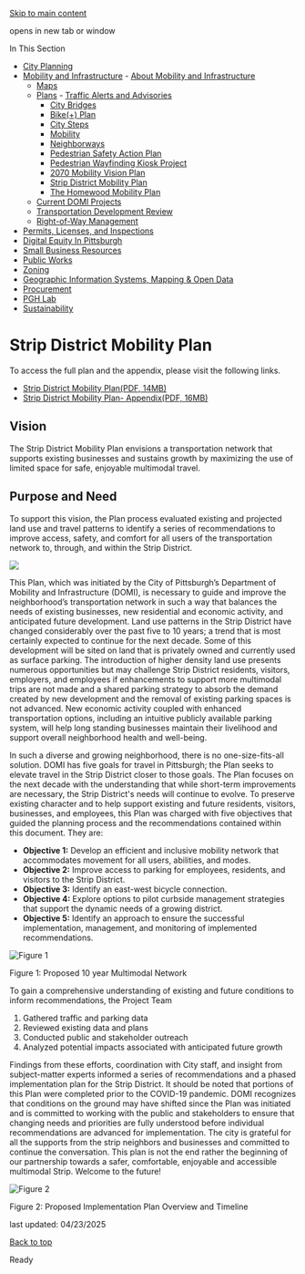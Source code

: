 [Skip to main content](https://www.pittsburghpa.gov/Business-Development/Mobility-and-Infrastructure/Plans/Strip-District-Mobility-Plan#main-content)

opens in new tab or window

In This Section

- [City Planning](https://www.pittsburghpa.gov/Business-Development/City-Planning)
- [Mobility and Infrastructure](https://www.pittsburghpa.gov/Business-Development/Mobility-and-Infrastructure)  - [About Mobility and Infrastructure](https://www.pittsburghpa.gov/Business-Development/Mobility-and-Infrastructure/About-Mobility-and-Infrastructure)
  - [Maps](https://www.pittsburghpa.gov/Business-Development/Mobility-and-Infrastructure/Maps)
  - [Plans](https://www.pittsburghpa.gov/Business-Development/Mobility-and-Infrastructure/Plans)    - [Traffic Alerts and Advisories](https://www.pittsburghpa.gov/Business-Development/Mobility-and-Infrastructure/Plans/Traffic-Alerts-and-Advisories)
    - [City Bridges](https://www.pittsburghpa.gov/Business-Development/Mobility-and-Infrastructure/Plans/City-Bridges)
    - [Bike(+) Plan](https://www.pittsburghpa.gov/Business-Development/Mobility-and-Infrastructure/Plans/Bike-Plan)
    - [City Steps](https://www.pittsburghpa.gov/Business-Development/Mobility-and-Infrastructure/Plans/City-Steps)
    - [Mobility](https://www.pittsburghpa.gov/Business-Development/Mobility-and-Infrastructure/Plans/Mobility)
    - [Neighborways](https://www.pittsburghpa.gov/Business-Development/Mobility-and-Infrastructure/Plans/Neighborways)
    - [Pedestrian Safety Action Plan](https://www.pittsburghpa.gov/Business-Development/Mobility-and-Infrastructure/Plans/Pedestrian-Safety-Action-Plan)
    - [Pedestrian Wayfinding Kiosk Project](https://www.pittsburghpa.gov/Business-Development/Mobility-and-Infrastructure/Plans/Pedestrian-Wayfinding-Kiosk-Project)
    - [2070 Mobility Vision Plan](https://www.pittsburghpa.gov/Business-Development/Mobility-and-Infrastructure/Plans/2070-Mobility-Vision-Plan)
    - [Strip District Mobility Plan](https://www.pittsburghpa.gov/Business-Development/Mobility-and-Infrastructure/Plans/Strip-District-Mobility-Plan)
    - [The Homewood Mobility Plan](https://www.pittsburghpa.gov/Business-Development/Mobility-and-Infrastructure/Plans/The-Homewood-Mobility-Plan)
  - [Current DOMI Projects](https://www.pittsburghpa.gov/Business-Development/Mobility-and-Infrastructure/Current-DOMI-Projects)
  - [Transportation Development Review](https://www.pittsburghpa.gov/Business-Development/Mobility-and-Infrastructure/Transportation-Development-Review)
  - [Right-of-Way Management](https://www.pittsburghpa.gov/Business-Development/Mobility-and-Infrastructure/Right-of-Way-Management)
- [Permits, Licenses, and Inspections](https://www.pittsburghpa.gov/Business-Development/Permits-Licenses-and-Inspections)
- [Digital Equity In Pittsburgh](https://www.pittsburghpa.gov/Business-Development/Digital-Equity-In-Pittsburgh)
- [Small Business Resources](https://www.pittsburghpa.gov/Business-Development/Small-Business-Resources)
- [Public Works](https://www.pittsburghpa.gov/Business-Development/Public-Works)
- [Zoning](https://www.pittsburghpa.gov/Business-Development/Zoning)
- [Geographic Information Systems, Mapping & Open Data](https://www.pittsburghpa.gov/Business-Development/Geographic-Information-Systems-Mapping-Open-Data)
- [Procurement](https://www.pittsburghpa.gov/Business-Development/Procurement)
- [PGH Lab](https://www.pittsburghpa.gov/Business-Development/PGH-Lab)
- [Sustainability](https://www.pittsburghpa.gov/Business-Development/Sustainability)

# Strip District Mobility Plan

To access the full plan and the appendix, please visit the following links.

- [Strip District Mobility Plan(PDF, 14MB)](https://www.pittsburghpa.gov/files/assets/city/v/1/domi/documents/17111_strip_district_mobility_plan-_final_report.pdf)
- [Strip District Mobility Plan- Appendix(PDF, 16MB)](https://www.pittsburghpa.gov/files/assets/city/v/1/domi/documents/17110_strip_district_mobility_plan-_appendix.pdf)

## Vision

The Strip District Mobility Plan envisions a transportation network that supports existing businesses and sustains growth by maximizing the use of limited space for safe, enjoyable multimodal travel.

## Purpose and Need

To support this vision, the Plan process evaluated existing and projected land use and travel patterns to identify a series of recommendations to improve access, safety, and comfort for all users of the transportation network to, through, and within the Strip District.

![](https://www.pittsburghpa.gov/files/assets/city/v/1/domi/images/17109_grid.jpg)

This Plan, which was initiated by the City of Pittsburgh’s Department of Mobility and Infrastructure (DOMI), is necessary to guide and improve the neighborhood’s transportation network in such a way that balances the needs of existing businesses, new residential and economic activity, and anticipated future development. Land use patterns in the Strip District have changed considerably over the past five to 10 years; a trend that is most certainly expected to continue for the next decade. Some of this development will be sited on land that is privately owned and currently used as surface parking. The introduction of higher density land use presents numerous opportunities but may challenge Strip District residents, visitors, employers, and employees if enhancements to support more multimodal trips are not made and a shared parking strategy to absorb the demand created by new development and the removal of existing parking spaces is not advanced. New economic activity coupled with enhanced transportation options, including an intuitive publicly available parking system, will help long standing businesses maintain their livelihood and support overall neighborhood health and well-being.

In such a diverse and growing neighborhood, there is no one-size-fits-all solution. DOMI has five goals for travel in Pittsburgh; the Plan seeks to elevate travel in the Strip District closer to those goals. The Plan focuses on the next decade with the understanding that while short-term improvements are necessary, the Strip District's needs will continue to evolve. To preserve existing character and to help support existing and future residents, visitors, businesses, and employees, this Plan was charged with five objectives that guided the planning process and the recommendations contained within this document. They are:

- **Objective 1:** Develop an efficient and inclusive mobility network that accommodates movement for all users, abilities, and modes.
- **Objective 2:** Improve access to parking for employees, residents, and visitors to the Strip District.
- **Objective 3:** Identify an east-west bicycle connection.
- **Objective 4:** Explore options to pilot curbside management strategies that support the dynamic needs of a growing district.
- **Objective 5:** Identify an approach to ensure the successful implementation, management, and monitoring of implemented recommendations.

![Figure 1](https://www.pittsburghpa.gov/files/assets/city/v/1/domi/images/17107_fig1.jpg)

Figure 1: Proposed 10 year Multimodal Network

To gain a comprehensive understanding of existing and future conditions to inform recommendations, the Project Team

1. Gathered traffic and parking data
2. Reviewed existing data and plans
3. Conducted public and stakeholder outreach
4. Analyzed potential impacts associated with anticipated future growth

Findings from these efforts, coordination with City staff, and insight from subject-matter experts informed a series of recommendations and a phased implementation plan for the Strip District. It should be noted that portions of this Plan were completed prior to the COVID-19 pandemic. DOMI recognizes that conditions on the ground may have shifted since the Plan was initiated and is committed to working with the public and stakeholders to ensure that changing needs and priorities are fully understood before individual recommendations are advanced for implementation. The city is grateful for all the supports from the strip neighbors and businesses and committed to continue the conversation. This plan is not the end rather the beginning of our partnership towards a safer, comfortable, enjoyable and accessible multimodal Strip. Welcome to the future!

![Figure 2](https://www.pittsburghpa.gov/files/assets/city/v/1/domi/images/17108_fig2.jpg)

Figure 2: Proposed Implementation Plan Overview and Timeline

last updated: 04/23/2025

[Back to top](https://www.pittsburghpa.gov/Business-Development/Mobility-and-Infrastructure/Plans/Strip-District-Mobility-Plan#body-top)

Ready
